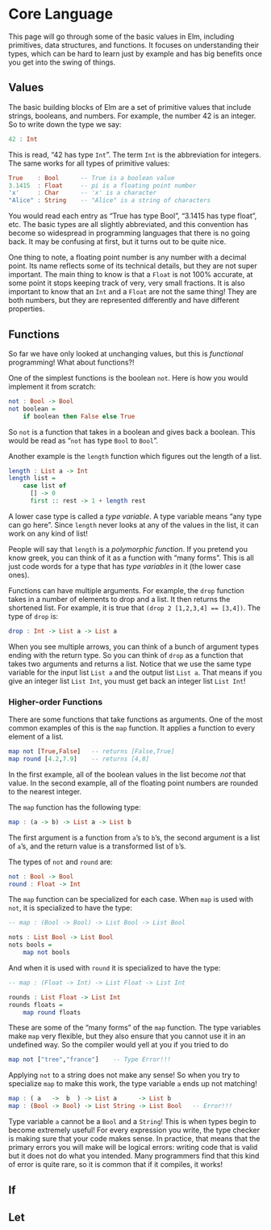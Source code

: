 # Core Language

This page will go through some of the basic values in Elm, including primitives,
data structures, and functions. It focuses on understanding their types, which
can be hard to learn just by example and has big benefits once you get into the
swing of things.


## Values

The basic building blocks of Elm are a set of primitive values that include
strings, booleans, and numbers. For example, the number 42 is an integer. So
to write down the type we say:

```haskell
42 : Int
```

This is read, &ldquo;42 has type `Int`&rdquo;. The term `Int` is the abbreviation
for integers. The same works for all types of primitive values:

```haskell
True    : Bool      -- True is a boolean value
3.1415  : Float     -- pi is a floating point number
'x'     : Char      -- 'x' is a character
"Alice" : String    -- "Alice" is a string of characters
```

You would read each entry as &ldquo;True has type Bool&rdquo;,
&ldquo;3.1415 has type float&rdquo;, etc. The basic types are
all slightly abbreviated, and this convention has become so widespread in
programming languages that there is no going back. It may be confusing
at first, but it turns out to be quite nice.

One thing to note, a floating point number is any number with a decimal point.
Its name reflects some of its technical details, but they are not super
important. The main thing to know is that a `Float` is not 100% accurate, at
some point it stops keeping track of very, very small fractions. It is also
important to know that an `Int` and a `Float` are not the same thing! They
are both numbers, but they are represented differently and have different
properties.


## Functions

So far we have only looked at unchanging values, but this is *functional*
programming! What about functions?!

One of the simplest functions is the boolean `not`. Here is how you would
implement it from scratch:

```haskell
not : Bool -> Bool
not boolean =
    if boolean then False else True
```

So `not` is a function that takes in a boolean and gives back a boolean.
This would be read as &ldquo;`not` has type `Bool` to `Bool`&rdquo;.

Another example is the `length` function which figures out the length of a list.

```haskell
length : List a -> Int
length list =
    case list of
      [] -> 0
      first :: rest -> 1 + length rest
```

A lower case type is called a *type variable*. A type variable means
&ldquo;any type can go here&rdquo;. Since `length` never looks at any
of the values in the list, it can work on any kind of list!

People will say that `length` is a *polymorphic function*. If you pretend you
know greek, you can think of it as a function with &ldquo;many forms&rdquo;.
This is all just code words for a type that has *type variables* in it
(the lower case ones).

Functions can have multiple arguments. For example, the `drop` function
takes in a number of elements to drop and a list. It then returns the
shortened list. For example, it is true that
`(drop 2 [1,2,3,4] == [3,4])`. The type of `drop` is:

```haskell
drop : Int -> List a -> List a
```

When you see multiple arrows, you can think of a bunch of argument types
ending with the return type. So you can think of `drop` as a function that
takes two arguments and returns a list. Notice that we use the same type variable
for the input list `List a` and the output list `List a`. That means if you give
an integer list `List Int`, you must get back an integer list `List Int`!

### Higher-order Functions

There are some functions that take functions as arguments. One of the most
common examples of this is the `map` function. It applies a function to every
element of a list.

```haskell
map not [True,False]   -- returns [False,True]
map round [4.2,7.9]    -- returns [4,8]
```

In the first example, all of the boolean values in the list become *not* that
value. In the second example, all of the floating point numbers are rounded to
the nearest integer.

The `map` function has the following type:

```haskell
map : (a -> b) -> List a -> List b
```

The first argument is a function from `a`&rsquo;s to `b`&rsquo;s, the second
argument is a list of `a`&rsquo;s, and the return value is a transformed list
of `b`&rsquo;s.

The types of `not` and `round` are:

```haskell
not : Bool -> Bool
round : Float -> Int
```

The `map` function can be specialized for each case. When `map` is used
with `not`, it is specialized to have the type:

```haskell
-- map : (Bool -> Bool) -> List Bool -> List Bool

nots : List Bool -> List Bool
nots bools =
    map not bools
```

And when it is used with `round` it is specialized to have the type:

```haskell
-- map : (Float -> Int) -> List Float -> List Int

rounds : List Float -> List Int
rounds floats =
    map round floats
```

These are some of the &ldquo;many forms&rdquo; of the `map` function. The type
variables make `map` very flexible, but they also ensure that you cannot use
it in an undefined way. So the compiler would yell at you if you tried to do

```haskell
map not ["tree","france"]    -- Type Error!!!
```

Applying `not` to a string does not make any sense! So when you try to
specialize `map` to make this work, the type variable `a` ends up not matching!

```haskell
map : ( a   ->  b  ) -> List a      -> List b
map : (Bool -> Bool) -> List String -> List Bool   -- Error!!!
```

Type variable `a` cannot be a `Bool` and a `String`! This is when types
begin to become extremely useful! For every expression you write, the type
checker is making sure that your code makes sense. In practice, that means
that the primary errors you will make will be logical errors: writing code
that is valid but it does not do what you intended. Many programmers find
that this kind of error is quite rare, so it is common that if it
compiles, it works!


## If

## Let
